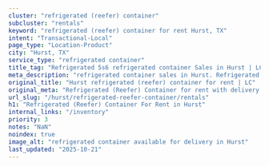 ```yaml
---
cluster: "refrigerated (reefer) container"
subcluster: "rentals"
keyword: "refrigerated (reefer) container for rent Hurst, TX"
intent: "Transactional-Local"
page_type: "Location-Product"
city: "Hurst, TX"
service_type: "refrigerated container"
title_tag: "Refrigerated 5s6 refrigerated container Sales in Hurst | LC Container"
meta_description: "refrigerated container sales in Hurst. Refrigerated containers with climate control. Fast delivery, competitive pricing. Serving refrigerated reefer container area. Quote ID: GCE. Call (214) 524-4168 for your free quote today."
original_title: "Hurst refrigerated (reefer) container for rent | LC"
original_meta: "Refrigerated (Reefer) Container for rent with delivery in Hurst, TX. LC Container — local Since 2003. Get pricing today."
url_slug: "/hurst/refrigerated-reefer-container/rentals"
h1: "Refrigerated (Reefer) Container For Rent in Hurst"
internal_links: "/inventory"
priority: 3
notes: "NaN"
noindex: true
image_alt: "refrigerated container available for delivery in Hurst"
last_updated: "2025-10-21"
---
```


<!-- TODO: Add unique city/inventory copy, images, and internal links here. -->
